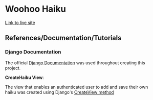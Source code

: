 # Woohoo Haiku

[Link to live site](https://woohoo-haiku.herokuapp.com/) 

## References/Documentation/Tutorials

### Django Documentation

The official [Django Documentation](https://docs.djangoproject.com/en/4.1/) was used throughout creating this project.

**CreateHaiku View**:

The view that enables an authenticated user to add and save their own haiku was created using Django's [CreateView method](https://docs.djangoproject.com/en/4.1/ref/class-based-views/generic-editing/#django.views.generic.edit.CreateView)